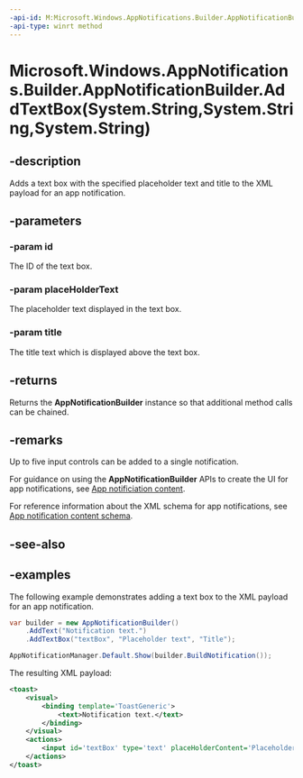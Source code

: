 ```yaml
---
-api-id: M:Microsoft.Windows.AppNotifications.Builder.AppNotificationBuilder.AddTextBox(System.String,System.String,System.String)
-api-type: winrt method
---
```


# Microsoft.Windows.AppNotifications.Builder.AppNotificationBuilder.AddTextBox(System.String,System.String,System.String)

<!--
public Microsoft.Windows.AppNotifications.Builder.AppNotificationBuilder AddTextBox (string id, string placeHolderText, string title);
-->


## -description

Adds a text box with the specified placeholder text and title to the XML payload for an app notification.

## -parameters

### -param id

The ID of the text box.

### -param placeHolderText

The placeholder text displayed in the text box.

### -param title

The title text which is displayed above the text box.

## -returns

Returns the **AppNotificationBuilder** instance so that additional method calls can be chained.

## -remarks

Up to five input controls can be added to a single notification.

For guidance on using the **AppNotificationBuilder** APIs to create the UI for app notifications, see [App notificiation content](/windows/apps/design/shell/tiles-and-notifications/adaptive-interactive-toasts).

For reference information about the XML schema for app notifications, see [App notification content schema](/windows/apps/design/shell/tiles-and-notifications/toast-schema).

## -see-also

## -examples

The following example demonstrates adding a text box to the XML payload for an app notification. 

```csharp
var builder = new AppNotificationBuilder()
    .AddText("Notification text.")
    .AddTextBox("textBox", "Placeholder text", "Title");

AppNotificationManager.Default.Show(builder.BuildNotification());
```

The resulting XML payload:

```xml
<toast>
    <visual>
        <binding template='ToastGeneric'>
            <text>Notification text.</text>
        </binding>
    </visual>
    <actions>
        <input id='textBox' type='text' placeHolderContent='Placeholder text' title='Title'/>
    </actions>
</toast>
```



